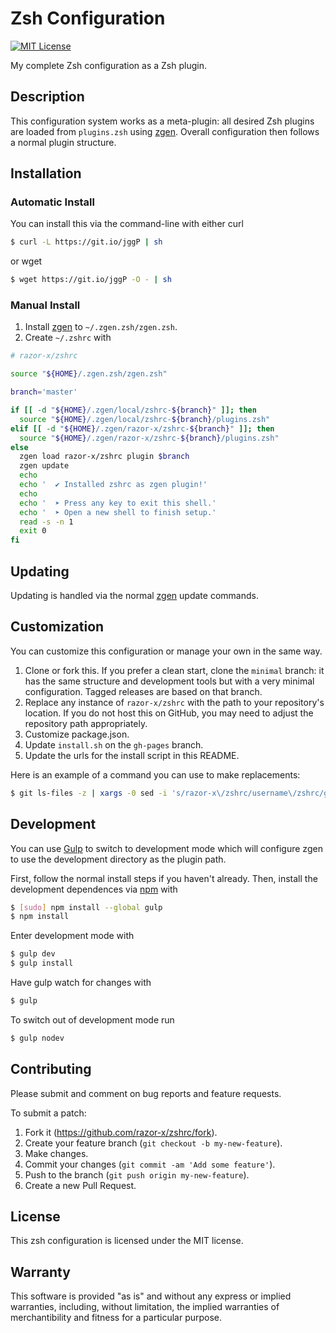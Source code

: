 # Zsh Configuration

[![MIT License](https://img.shields.io/badge/license-MIT-red.svg)](./LICENSE.txt)

My complete Zsh configuration as a Zsh plugin.

## Description

This configuration system works as a meta-plugin:
all desired Zsh plugins are loaded from `plugins.zsh` using [zgen].
Overall configuration then follows a normal plugin structure.

[zgen]: https://github.com/tarjoilija/zgen

## Installation

### Automatic Install

You can install this via the command-line with either curl

```bash
$ curl -L https://git.io/jggP | sh
```

or wget

```bash
$ wget https://git.io/jggP -O - | sh
```

### Manual Install

1. Install [zgen] to `~/.zgen.zsh/zgen.zsh`.
2. Create `~/.zshrc` with

```zsh
# razor-x/zshrc

source "${HOME}/.zgen.zsh/zgen.zsh"

branch='master'

if [[ -d "${HOME}/.zgen/local/zshrc-${branch}" ]]; then
  source "${HOME}/.zgen/local/zshrc-${branch}/plugins.zsh"
elif [[ -d "${HOME}/.zgen/razor-x/zshrc-${branch}" ]]; then
  source "${HOME}/.zgen/razor-x/zshrc-${branch}/plugins.zsh"
else
  zgen load razor-x/zshrc plugin $branch
  zgen update
  echo
  echo '  ✔ Installed zshrc as zgen plugin!'
  echo
  echo '  ➤ Press any key to exit this shell.'
  echo '  ➤ Open a new shell to finish setup.'
  read -s -n 1
  exit 0
fi
```

## Updating

Updating is handled via the normal [zgen] update commands.

## Customization

You can customize this configuration or manage your own in the same way.

1. Clone or fork this.
   If you prefer a clean start, clone the `minimal` branch:
   it has the same structure and development tools but with
   a very minimal configuration.
   Tagged releases are based on that branch.
2. Replace any instance of `razor-x/zshrc`
   with the path to your repository's location.
   If you do not host this on GitHub,
   you may need to adjust the repository path appropriately.
3. Customize package.json.
4. Update `install.sh` on the `gh-pages` branch.
5. Update the urls for the install script in this README.

Here is an example of a command you can use to make replacements:

```bash
$ git ls-files -z | xargs -0 sed -i 's/razor-x\/zshrc/username\/zshrc/g'
```

## Development

You can use [Gulp] to switch to development mode
which will configure zgen to use the development
directory as the plugin path.

First, follow the normal install steps if you haven't already.
Then, install the development dependences via [npm] with

```bash
$ [sudo] npm install --global gulp
$ npm install
```

Enter development mode with

```bash
$ gulp dev
$ gulp install
```

Have gulp watch for changes with

```bash
$ gulp
```

To switch out of development mode run

```bash
$ gulp nodev
```

[Gulp]: http://gulpjs.com/
[npm]: https://www.ruby-lang.org/en/


## Contributing

Please submit and comment on bug reports and feature requests.

To submit a patch:

1. Fork it (https://github.com/razor-x/zshrc/fork).
2. Create your feature branch (`git checkout -b my-new-feature`).
3. Make changes.
4. Commit your changes (`git commit -am 'Add some feature'`).
5. Push to the branch (`git push origin my-new-feature`).
6. Create a new Pull Request.

## License

This zsh configuration is licensed under the MIT license.

## Warranty

This software is provided "as is" and without any express or
implied warranties, including, without limitation, the implied
warranties of merchantibility and fitness for a particular
purpose.
